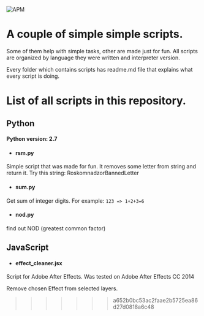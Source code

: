 ![APM](https://img.shields.io/apm/l/vim-mode?style=flat-square)

# A couple of simple simple scripts. 
Some of them help with simple tasks, other are made just for fun.
All scripts are organized by language they were written and interpreter version.

Every folder which contains scripts has readme.md file that explains what every script is doing.

# List of all scripts in this repository.

## Python
#### Python version: 2.7

- #### rsm.py
Simple script that was made for fun. It removes some letter from string and return it. 
Try this string: RoskomnadzorBannedLetter

- #### sum.py
Get sum of integer digits. For example:
`123 => 1+2+3=6`

- #### nod.py
find out NOD (greatest common factor)

## JavaScript

- #### effect_cleaner.jsx
Script for Adobe After Effects.
Was tested on Adobe After Effects CC 2014

Remove chosen Effect from selected layers.
>>>>>>> a652b0bc53ac2faae2b5725ea86d27d0818a6c48
